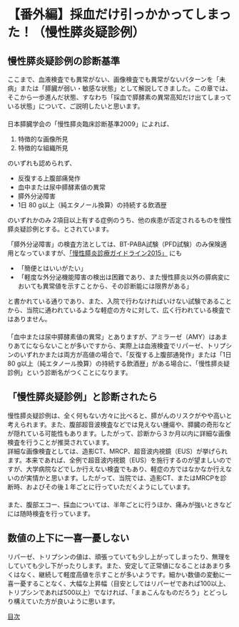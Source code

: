 # 【番外編】採血だけ引っかかってしまった！（慢性膵炎疑診例）

## 慢性膵炎疑診例の診断基準

ここまで、血液検査でも異常がない、画像検査でも異常がないパターンを「未病」または「膵臓が弱い・敏感な状態」として解説してきました。この章では、そこから一歩進んだ状態、すなわち「採血で膵酵素の異常高知だけ出てしまっている状態」について、ご説明したいと思います。  
　  
日本膵臓学会の「慢性膵炎臨床診断基準2009」によれば、  

1. 特徴的な画像所見
1. 特徴的な組織所見

のいずれも認められず、

- 反復する上腹部痛発作
- 血中または尿中膵酵素値の異常
- 膵外分泌障害
- 1日 80 g以上（純エタノール換算）の持続する飲酒歴

のいずれかのみ 2項目以上有する症例のうち、他の疾患が否定されるものを慢性膵炎疑診例とする。とされています。  

「膵外分泌障害」の検査方法としては、BT-PABA試験（PFD試験）のみ保険適用となっていますが、[「慢性膵炎診療ガイドライン2015」](https://www.jsge.or.jp/guideline/guideline/pdf/mansei2_re.pdf) にも

- 「簡便とはいいがたい」
- 「軽度な外分泌機能障害の検出は困難であり、また慢性膵炎以外の膵病変においても異常値を示すことから、その診断能には限界がある」

と書かれている通りであり、また、入院で行わなければいけない試験であることから、当院に通われているような軽症の方々に対して、広く行われている検査ではありません。  
　  
「血中または尿中膵酵素値の異常」とありますが、アミラーゼ（AMY）はあまりあてにならないことが多いですから、実際上は血液検査でリパーゼ、トリプシンのいずれかまたは両方が高値の場合で、「反復する上腹部通発作」または「1日 80 g以上（純エタノール換算）の持続する飲酒歴」がある場合に、「慢性膵炎疑診例」という診断名がつくことになります。  

## 「慢性膵炎疑診例」と診断されたら

慢性膵炎疑診例は、全く何もない方々に比べると、膵がんのリスクがやや高いと考えられます。また、腹部超音波検査などでは見えない腫瘍や、膵臓の奇形などが隠れている可能性もあります。したがって、診断から３か月以内に詳細な画像検査を行うことが推奨されています。  
詳細な画像検査としては、造影CT、MRCP、超音波内視鏡（EUS）が挙げられます。本来であれば、全例で超音波内視鏡（EUS）を施行するのが望ましいのですが、大学病院などでしか行えない検査でもあり、軽症の方ではなかなか行えないのが実情かと思います。したがって、当院では、造影CT、またはMRCPを診断時、およびその後１年ごとに行っていただくようにしています。  
　  
また、腹部エコー、採血については、半年ごとに行うほか、痛みが強いときなどには随時検査を行っています。

## 数値の上下に一喜一憂しない

リパーゼ、トリプシンの値は、頑張っていても少し上がってしまったり、無理をしていても少し下がったりします。また、安定して正常値になることはあまり多くはなく、継続して軽度高値を示すことが多いようです。細かい数値の変動に一喜一憂することなく、大幅な上昇幅（目安としてはリパーゼであれば100以上、トリプシンであれば500以上）でなければ、「まぁこんなものだろう」とどっしり構えていた方が良いように思います。


[目次](README.md)
